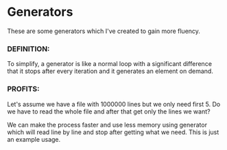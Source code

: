 # Generators

These are some generators which I've created to gain more fluency.

### DEFINITION:

To simplify, a generator is like a normal loop with a significant difference that it stops after every iteration and it generates an element on demand.

### PROFITS:

Let's assume we have a file with 1000000 lines but we only need first 5. Do we have to read the whole file and after that get only the lines we want?

We can make the process faster and use less memory using generator which will read line by line and stop after getting what we need. This is just an example usage.
